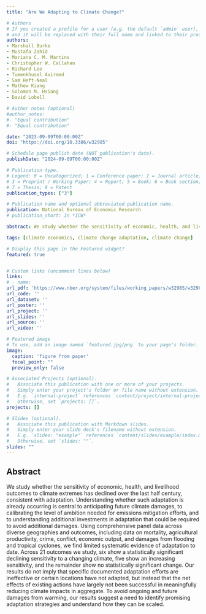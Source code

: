 ```yaml
---
title: "Are We Adapting to Climate Change?"

# Authors
# If you created a profile for a user (e.g. the default `admin` user), write the username (folder name) here 
# and it will be replaced with their full name and linked to their profile.
authors:
- Marshall Burke
- Mustafa Zahid
- Mariana C. M. Martins
- Christopher W. Callahan
- Richard Lee
- Tumenkhusel Avirmed
- Sam Heft-Neal
- Mathew Kiang
- Solomon M. Hsiang
- David Lobell

# Author notes (optional)
#author_notes:
#- "Equal contribution"
#- "Equal contribution"

date: "2023-09-09T00:00:00Z"
doi: "https://doi.org/10.3386/w32985"

# Schedule page publish date (NOT publication's date).
publishDate: "2024-09-09T00:00:00Z"

# Publication type.
# Legend: 0 = Uncategorized; 1 = Conference paper; 2 = Journal article;
# 3 = Preprint / Working Paper; 4 = Report; 5 = Book; 6 = Book section;
# 7 = Thesis; 8 = Patent
publication_types: ["3"]

# Publication name and optional abbreviated publication name.
publication: National Bureau of Economic Research
# publication_short: In *ICW*

abstract: We study whether the sensitivity of economic, health, and livelihood outcomes to climate extremes has declined over the last half century, consistent with adaptation. Understanding whether such adaptation is already occurring is central to anticipating future climate damages, to calibrating the level of ambition needed for emissions mitigation efforts, and to understanding additional investments in adaptation that could be required to avoid additional damages. Using comprehensive panel data across diverse geographies and outcomes, including data on mortality, agricultural productivity, crime, conflict, economic output, and damages from flooding and tropical cyclones, we find limited systematic evidence of adaptation to date. Across 21 outcomes we study, six show a statistically significant declining sensitivity to a changing climate, five show an increasing sensitivity, and the remainder show no statistically significant change. Our results do not imply that specific documented adaptation efforts are ineffective or certain locations have not adapted, but instead that the net effects of existing actions have largely not been successful in meaningfully reducing climate impacts in aggregate. To avoid ongoing and future damages from warming, our results suggest a need to identify promising adaptation strategies and understand how they can be scaled.

tags: [climate economics, climate change adaptation, climate change]

# Display this page in the Featured widget?
featured: true


# Custom links (uncomment lines below)
links:
# - name: 
url_pdf: 'https://www.nber.org/system/files/working_papers/w32985/w32985.pdf'
url_code: ''
url_dataset: ''
url_poster: ''
url_project: ''
url_slides: ''
url_source: ''
url_video: ''

# Featured image
# To use, add an image named `featured.jpg/png` to your page's folder. 
image:
  caption: 'figure from paper'
  focal_point: ""
  preview_only: false

# Associated Projects (optional).
#   Associate this publication with one or more of your projects.
#   Simply enter your project's folder or file name without extension.
#   E.g. `internal-project` references `content/project/internal-project/index.md`.
#   Otherwise, set `projects: []`.
projects: []

# Slides (optional).
#   Associate this publication with Markdown slides.
#   Simply enter your slide deck's filename without extension.
#   E.g. `slides: "example"` references `content/slides/example/index.md`.
#   Otherwise, set `slides: ""`.
slides: ""
---
```

## Abstract <br>
We study whether the sensitivity of economic, health, and livelihood outcomes to climate extremes has declined over the last half century, consistent with adaptation. Understanding whether such adaptation is already occurring is central to anticipating future climate damages, to calibrating the level of ambition needed for emissions mitigation efforts, and to understanding additional investments in adaptation that could be required to avoid additional damages. Using comprehensive panel data across diverse geographies and outcomes, including data on mortality, agricultural productivity, crime, conflict, economic output, and damages from flooding and tropical cyclones, we find limited systematic evidence of adaptation to date. Across 21 outcomes we study, six show a statistically significant declining sensitivity to a changing climate, five show an increasing sensitivity, and the remainder show no statistically significant change. Our results do not imply that specific documented adaptation efforts are ineffective or certain locations have not adapted, but instead that the net effects of existing actions have largely not been successful in meaningfully reducing climate impacts in aggregate. To avoid ongoing and future damages from warming, our results suggest a need to identify promising adaptation strategies and understand how they can be scaled.